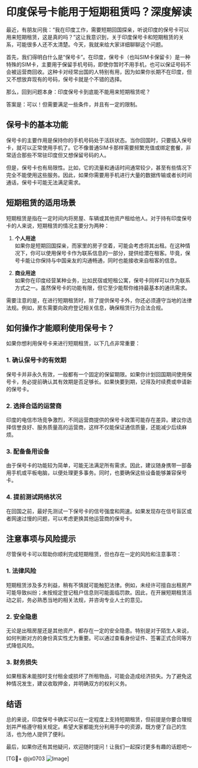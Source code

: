 # 印度保号卡能用于短期租赁吗？深度解读

最近，有朋友问我：“我在印度工作，需要短期回国探亲，听说印度的保号卡可以用来短期租赁，这是真的吗？”这让我意识到，关于印度保号卡和短期租赁的关系，可能很多人还不太清楚。今天，我就来给大家详细聊聊这个问题。

首先，我们得明白什么是“保号卡”。在印度，保号卡（也叫SIM卡保留卡）是一种特殊的SIM卡，主要用于保留手机号码，即使你暂时不用手机，也可以保证号码不会被运营商回收。这种卡对经常出国的人特别有用，因为如果你长期不在印度，但又不想放弃现有的号码，保号卡就是个不错的选择。

那么，回到问题本身：印度保号卡到底能不能用来短期租赁呢？

答案是：可以！但需要满足一些条件，并且有一定的限制。

## 保号卡的基本功能

保号卡的主要作用是保持你的手机号码处于活跃状态。当你回国时，只要插入保号卡，就可以正常使用手机了。它不像普通SIM卡那样需要频繁充值或绑定套餐，非常适合那些不常驻印度但又想保留号码的人。

但是，保号卡也有局限性。比如，它的流量和通话时间通常较少，甚至有些情况下完全不能使用这些服务。因此，如果你需要用手机进行大量的数据传输或者长时间通话，保号卡可能无法满足需求。

## 短期租赁的适用场景

短期租赁是指在一定时间内将房屋、车辆或其他资产租给他人。对于持有印度保号卡的人来说，短期租赁的情况主要分为两种：

1. **个人用途**  
   如果你是短期回国探亲，而家里的房子空着，可能会考虑将其出租。在这种情况下，你可以使用保号卡作为联系信息的一部分，提供给潜在租客。毕竟，保号卡能让你保持与中国亲友的沟通畅通，同时也能接收来自租客的信息。

2. **商业用途**  
   如果你在印度经营某种业务，比如民宿或短租公寓，保号卡同样可以作为联系方式之一。虽然保号卡的功能有限，但它至少能帮你维持最基本的通讯需求。

需要注意的是，在进行短期租赁时，除了提供保号卡外，你还必须遵守当地的法律法规。例如，房东需要向政府登记相关信息，确保租赁行为合法合规。

## 如何操作才能顺利使用保号卡？

如果你想利用保号卡来进行短期租赁，以下几点非常重要：

### 1. 确认保号卡的有效期
保号卡并非永久有效，一般都有一个固定的保留期限。如果你计划回国期间使用保号卡，务必提前确认其有效期是否足够长。如果快要到期，记得及时续费或申请新的保号卡。

### 2. 选择合适的运营商
印度的电信市场竞争激烈，不同运营商提供的保号卡政策可能存在差异。建议你选择信誉良好、服务质量高的运营商，这样不仅能保证通信质量，还能减少后续麻烦。

### 3. 配备备用设备
由于保号卡的功能较为简单，可能无法满足所有需求。因此，建议随身携带一部备用手机或平板电脑，以便处理更多事务。同时，也要确保这些设备能够兼容保号卡。

### 4. 提前测试网络状况
在回国之前，最好先测试一下保号卡的信号强度和网速。如果发现存在信号盲区或者网速过慢的问题，可以考虑更换其他运营商的保号卡。

## 注意事项与风险提示

尽管保号卡可以帮助你顺利完成短期租赁，但也存在一定的风险和注意事项：

### 1. 法律风险
短期租赁涉及多方利益，稍有不慎就可能触犯法律。例如，未经许可擅自出租房产可能导致纠纷；未按规定登记租户信息则可能面临罚款。因此，在开展短期租赁活动之前，务必熟悉当地的相关法规，并咨询专业人士的意见。

### 2. 安全隐患
无论是出租房屋还是其他资产，都存在一定的安全隐患。特别是对于陌生人来说，如何判断对方的身份真实性尤为重要。可以通过查看身份证件、签署正式合同等方式降低风险。

### 3. 财务损失
如果租客未能按时支付租金或损坏了所租物品，可能会造成经济损失。为了避免这种情况发生，建议收取押金，并明确双方的权利义务。

## 结语

总的来说，印度保号卡确实可以在一定程度上支持短期租赁，但前提是你要合理规划并严格遵守相关规定。希望大家都能充分利用手中的资源，既方便了自己的生活，也为他人提供了便利。

最后，如果你还有其他疑问，欢迎随时提问！让我们一起探讨更多有趣的话题吧～

[TG💪+ @jx0703 ![Image](https://github.com/user-attachments/assets/dbca1d08-cadb-493c-b0ec-ad6f7a83f270)]